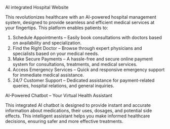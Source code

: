 AI integrated Hospital Website

This revolutionizes healthcare with an AI-powered hospital management system, designed to provide seamless and efficient medical services at your fingertips. This platform enables patients to:

1.	Schedule Appointments – Easily book consultations with doctors based on availability and specialization.
2.	Find the Right Doctor – Browse through expert physicians and specialists based on your medical needs.
3.	Make Secure Payments – A hassle-free and secure online payment system for consultations, treatments, and medical services.
4.	Access Emergency Services – Quick and responsive emergency support for immediate medical assistance.
5.	24/7 Customer Support – Dedicated assistance for payment-related queries, hospital relations, and general inquiries.

AI-Powered Chatbot – Your Virtual Health Assistant

This integrated AI chatbot is designed to provide instant and accurate information about medications, their uses, dosages, and potential side effects. This intelligent assistant helps you make informed healthcare decisions, ensuring safer and more effective treatments.
